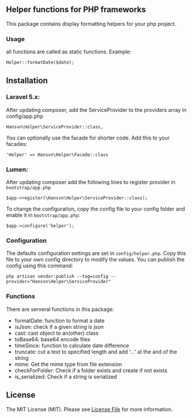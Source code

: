 ## Helper functions for PHP frameworks

This package contains display formatting helpers for your php project.

### Usage

all functions are called as static functions. Example:
```
Helper::formatDate($date);
```

## Installation

### Laravel 5.x:

After updating composer, add the ServiceProvider to the providers array in config/app.php

    Hansvn\Helper\ServiceProvider::class,

You can optionally use the facade for shorter code. Add this to your facades:

    'Helper' => Hansvn\Helper\Facade::class


### Lumen:

After updating composer add the following lines to register provider in `bootstrap/app.php`

  ```
  $app->register(\Hansvn\Helper\ServiceProvider::class);
  ```
  
To change the configuration, copy the config file to your config folder and enable it in `bootstrap/app.php`:

  ```
  $app->configure('helper');
  ```


### Configuration
The defaults configuration settings are set in `config/helper.php`. Copy this file to your own config directory to modify the values. You can publish the config using this command:

    php artisan vendor:publish --tag=config --provider="Hansvn\Helper\ServiceProvider"


### Functions

There are serveral functions in this package:

* formatDate: function to format a date
* isJson: check if a given string is json
* cast: cast object to an(other) class
* toBase64: base64 encode files
* timeSince: function to calculate date difference
* truncate: cut a text to specified length and add '...' at the and of the string
* mime: Get the mime type from file extension
* checkForFolder: Check if a folder exists and create if not exists
* is_serialized: Check if a string is serialized


## License

The MIT License (MIT). Please see [License File](LICENSE.md) for more information.
